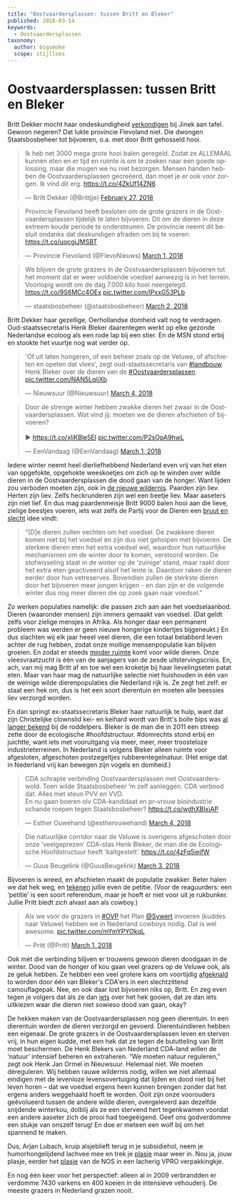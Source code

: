 ```yaml
---
title: "Oostvaardersplassen: tussen Britt en Bleker"
published: 2018-03-14
keywords:
  - Oostvaardersplassen
taxonomy:
  author: bigsmoke
  scope: stijlloos
---
```


# Oostvaardersplassen: tussen Britt en Bleker

Britt Dekker mocht haar ondeskundigheid <a href="https://youtu.be/iJrVt-Xxk7s">verkondigen</a> bij Jinek aan tafel. Gewoon negeren? Dat lukte provincie Flevoland niet. Die dwongen Staatsbosbeheer tot bijvoeren, o.a. met  door Britt gehosseld hooi.

<div class="twitter-tweet-wrapper"><blockquote class="twitter-tweet" data-lang="en"><p lang="nl" dir="ltr">Ik heb net 3000 mega grote hooi balen geregeld. Zodat ze ALLEMAAL kunnen eten en er tijd en ruimte is om te zoeken naar een goede oplossing, maar die mogen we nu niet bezorgen. Mensen handen hebben de Oostvaardersplassen gecreëerd, dan moet je er ook voor zorgen. Ik vind dit erg. <a href="https://t.co/4ZkUf14ZN6">https://t.co/4ZkUf14ZN6</a></p>&mdash; Britt Dekker (@Brittjje) <a href="https://twitter.com/Brittjje/status/968559411869487104?ref_src=twsrc%5Etfw">February 27, 2018</a></blockquote></div>

<div class="twitter-tweet-wrapper"><blockquote class="twitter-tweet" data-lang="en"><p lang="nl" dir="ltr">Provincie Flevoland heeft besloten om de grote grazers in de Oostvaardersplassen tijdelijk te laten bijvoeren. Dit om de dieren in deze extreem koude periode te ondersteunen. De provincie neemt dit besluit ondanks dat deskundigen afraden om bij te voeren. <a href="https://t.co/uocgiJMSBT">https://t.co/uocgiJMSBT</a></p>&mdash; Provincie Flevoland (@FlevoNieuws) <a href="https://twitter.com/FlevoNieuws/status/969193718849949696?ref_src=twsrc%5Etfw">March 1, 2018</a></blockquote></div>

<div class="twitter-tweet-wrapper"><blockquote class="twitter-tweet" data-lang="en"><p lang="nl" dir="ltr">We blijven de grote grazers in de Oostvaardersplassen bijvoeren tot het moment dat er weer voldoende voedsel aanwezig is in het terrein. Voorlopig wordt om de dag 7.000 kilo hooi neergelegd. <a href="https://t.co/9S6MCc4OEx">https://t.co/9S6MCc4OEx</a> <a href="https://t.co/lPxxG53PLb">pic.twitter.com/lPxxG53PLb</a></p>&mdash; staatsbosbeheer (@staatsbosbeheer) <a href="https://twitter.com/staatsbosbeheer/status/969611767436455941?ref_src=twsrc%5Etfw">March 2, 2018</a></blockquote></div>

<?scope-insert?>

Britt Dekker haar gezellige, Oerhollandse domheid valt nog te verdragen. Oud-staatssecretaris Henk Bleker daarentegen werkt op elke gezonde Nederlandse ecoloog als een rode lap bij een stier. En de MSN stond erbij en stookte het vuurtje nog wat verder op.

<div class="twitter-tweet-wrapper"><blockquote class="twitter-tweet" data-lang="en"><p lang="nl" dir="ltr">&#39;Of uit laten hongeren, of een beheer zoals op de Veluwe, of afschieten en opeten dat vlees&#39;, zegt oud-staatssecretaris van <a href="https://twitter.com/hashtag/landbouw?src=hash&amp;ref_src=twsrc%5Etfw">#landbouw</a> Henk Bleker over de dieren van de <a href="https://twitter.com/hashtag/Oostvaardersplassen?src=hash&amp;ref_src=twsrc%5Etfw">#Oostvaardersplassen</a>. <a href="https://t.co/NAN5LqijXb">pic.twitter.com/NAN5LqijXb</a></p>&mdash; Nieuwsuur (@Nieuwsuur) <a href="https://twitter.com/Nieuwsuur/status/970411055552737280?ref_src=twsrc%5Etfw">March 4, 2018</a></blockquote></div>

<div class="twitter-tweet-wrapper"><blockquote class="twitter-tweet" data-lang="en"><p lang="nl" dir="ltr">Door de strenge winter hebben zwakke dieren het zwaar in de Oostvaardersplassen. Wat vind jij: moeten we de dieren afschieten of bijvoeren?<br/><br/>▶️ <a href="https://t.co/xljKBle5EI">https://t.co/xljKBle5EI</a> <a href="https://t.co/P2sOpA9hwL">pic.twitter.com/P2sOpA9hwL</a></p>&mdash; EenVandaag (@EenVandaag) <a href="https://twitter.com/EenVandaag/status/969192899257733120?ref_src=twsrc%5Etfw">March 1, 2018</a></blockquote></div>

Iedere winter neemt heel dierliefhebbend Nederland even vrij van het eten van opgefokte, opgehokte weeskoetjes om zich op te winden over wilde dieren in de Oostvaardersplassen die dood gaan van de honger. Want lijden zou verboden moeten zijn, ook in <a href="https://www.npo.nl/de-nieuwe-wildernis/25-12-2014/VARA_101372340">de nieuwe wildernis</a>. Paarden zijn liev. Herten zijn liev. Zelfs heckrunderen zijn wel een beetje liev. Maar aaseters zijn niet lief. En dus mag paardenmeisje Britt 9000 balen hooi aan die lieve, zielige beestjes voeren, iets wat zelfs de Partij voor de Dieren een <a href="https://www.partijvoordedieren.nl/standpunt/oostvaardersplassen">bruut en slecht</a> idee vindt:

> “[D]e dieren zullen vechten om het voedsel. De zwakkere dieren komen niet bij het voedsel en zijn dus niet geholpen met bijvoeren. De sterkere dieren eten het extra voedsel wel, waardoor hun natuurlijke mechanismen om de winter door te komen, verstoord worden. De stofwisseling staat in de winter op de ‘zuinige’ stand, maar raakt door het extra eten geactiveerd alsof het lente is. Daardoor raken de dieren eerder door hun vetreserves. Bovendien zullen de sterkste dieren door het bijvoeren meer jongen krijgen - en dan zijn er de volgende winter dus nog meer dieren die op zoek gaan naar voedsel.”

Zo werken populaties namelijk: die passen zich aan aan het voedselaanbod. Dieren (waaronder mensen) zijn immers gemaakt van voedsel. (Dat geldt zelfs voor zielige mensjes in Afrika. Als honger daar een permanent probleem was werden er geen nieuwe hongerige kindertjes bijgeneukt.) En dus slachten wij elk jaar heeel veel dieren, die een totaal belabberd leven achter de rug hebben, zodat onze mollige mensenpopulatie kan blijven groeien. En zodat er steeds <a href="https://xkcd.com/1338/">minder ruimte</a> komt voor wilde dieren. Onze vleesvraatzucht is één van de aanjagers van de zesde uitstervingscrisis. En, ach, van mij mag Britt af en toe wel een kroketje bij haar lievelingseten patat eten. Maar van haar mag de natuurlijke selectie niet huishouden in één van de weinige wilde dierenpopulaties die Nederland rijk is. Ze zegt het zelf: er staat een hek om, dus is het een soort dierentuin en moeten alle beessies liev verzorgd worden.

En dan springt ex-staatssecretaris Bleker haar natuurlijk te hulp, want dat zijn Christelijke clownslid kei- en keihard wordt van Britt's bolle bips was <a href="http://www.duimspijker.com/zuigsnuit/bleker-wilde-britt/">al langer bekend</a> bij de roddelpers. Bleker is de man die in 2011 een streep zette door de ecologische #hoofdstructuur. #domrechts stond erbij en juichtte, want iets met vooruitgang via meer, meer, meer troosteloze industrieterreinen. In Nederland is volgens Bleker alleen ruimte voor afgesloten, afgeschoten postzegeltjes rubberentegelnatuur. (Het enige dat in Nederland vrij kan bewegen zijn vogels en domheid.)

<div class="twitter-tweet-wrapper"><blockquote class="twitter-tweet" data-lang="en"><p lang="nl" dir="ltr">CDA schrapte verbinding Oostvaardersplassen met Oostvaarderswold. Toen wilde Staatsbosbeheer ‘m zelf aanleggen. CDA verbood dat. Alles met steun PVV en VVD.<br/>En nu gaan boeren olv CDA-kandidaat en pr-vrouw bioindustrie schande roepen tegen Staatsbosbeheer? <a href="https://t.co/wdhXBlxiAP">https://t.co/wdhXBlxiAP</a></p>&mdash; Esther Ouwehand (@estherouwehand) <a href="https://twitter.com/estherouwehand/status/970264680106287105?ref_src=twsrc%5Etfw">March 4, 2018</a></blockquote></div>

<div class="twitter-tweet-wrapper"><blockquote class="twitter-tweet" data-lang="en"><p lang="nl" dir="ltr">Die natuurlijke corridor naar de Veluwe is overigens afgeschoten door onze ‘veelgeprezen’ CDA-stas Henk Bleker, de man die de Ecologische Hoofdstructuur heeft ‘kaltgestelt’. <a href="https://t.co/4zFq5iejfW">https://t.co/4zFq5iejfW</a></p>&mdash; Guus Beugelink (@GuusBeugelink) <a href="https://twitter.com/GuusBeugelink/status/969884875699445760?ref_src=twsrc%5Etfw">March 3, 2018</a></blockquote></div>

Bijvoeren is wreed, en afschieten maakt de populatie zwakker. Beter halen we dat hek weg, en <a href="https://petities.nl/petitions/hekken-weg-in-de-oostvaardersplassen-geef-dieren-de-ruimte?locale=nl">tekenen</a> jullie even de petitie. (Voor de reaguurders: een ‘petitie’ is een soort referendum, maar je hoeft er niet voor uit je rukbunker. Jullie Pritt biedt zich alvast aan als cowboy.)

<div class="twitter-tweet-wrapper"><blockquote class="twitter-tweet" data-lang="en"><p lang="nl" dir="ltr">Als we voor de grazers in <a href="https://twitter.com/hashtag/OVP?src=hash&amp;ref_src=twsrc%5Etfw">#OVP</a> het Plan <a href="https://twitter.com/Sywert?ref_src=twsrc%5Etfw">@Sywert</a> invoeren (kuddes naar Veluwe) hebben we in Nederland cowboys nodig. Dat is wel awesome. <a href="https://t.co/mYmYPYOkqL">pic.twitter.com/mYmYPYOkqL</a></p>&mdash; Pritt (@Pritt) <a href="https://twitter.com/Pritt/status/969335420222918656?ref_src=twsrc%5Etfw">March 1, 2018</a></blockquote></div>

Ook mèt die verbinding blijven er trouwens gewoon dieren doodgaan in de winter. Dood van de honger of kou gaan veel grazers op de Veluwe ook, als ze geluk hebben. Ze hebben een veel grotere kans om voortijdig <a href="https://www.trouw.nl/opinie/wild-op-de-veluwe-is-slechter-af-dan-in-de-oostvaardersplassen~a7087a8c/">afgeknald</a> to worden door één van Bleker's CDA'ers in een slechtzittend camouflagepak. Nee, en ook daar lost bijvoeren niks op, Britt. En zeg even tegen je volgers dat àls ze dan <a href="https://www.destentor.nl/lelystad/ruim-20-boetes-in-oostvaardersplassen-zelfs-pakken-koek-gaan-over-het-hek~a87a8583/">iets</a> over het hek gooien, dat ze dan iets uitkiezen waar die dieren niet sowieso dood van gaan, okay?

De hekken maken van de Oostvaardersplassen nog geen dierentuin. In een dierentuin worden de dieren verzorgd en gevoerd. Dierentuindieren hebben een eigenaar. De grote grazers in de Oostvaardersplassen leven en sterven vrij, in hun eigen kudde, met een hek dat ze tegen de bututteling van Britt moet beschermen. De Henk Blekers van Nederland CDA-land willen de ‘natuur’ intensief beheren en extraheren. “We moeten natuur reguleren,” zegt ook Henk Jan Ormel in Nieuwsuur. Helemaal niet. We moeten déreguleren. Wij hebben rauwe wildernis nodig, willen we niet allemaal eindigen met de levenloze levensovertuiging dat lijden en dood niet bij het leven horen – dat we voedsel ergens heen kunnen brengen zonder dat het ergens anders weggehaald hoeft te worden. Ooit zijn onze voorouders geëvolueerd tussen de andere wilde dieren, overgeleverd aan dezelfde snijdende winterkou, dolblij als ze een stervend hert tegenkwamen voordat een andere aaseter zich de prooi had toegeëigend. Geef ons godverdomme een stukje van onszelf terug! En doe er meteen een wolf bij om het spannend te maken.

Dus, Arjan Lubach, kruip alsjeblieft terug in je subsidiehol, neem je humorhongelijdend lachvee mee en trek je <a href="https://www.youtube.com/watch?v=9VuLM4LLJOg">plasje</a> maar weer in. Nou ja, jouw plasje, eerder het <a href="https://www.youtube.com/watch?v=V50dvZlMSQQ">plasje</a> van de NOS in een lacherig VPRO verpakkingkje.

En nog één keer voor het perspectief: alleen al in 2009 verbrandden er verdomme 7430 varkens en 400 koeien in de intensieve vehouderij. De meeste grazers in Nederland grazen nooit.

<script async="async" src="https://platform.twitter.com/widgets.js" charset="utf-8"></script>
